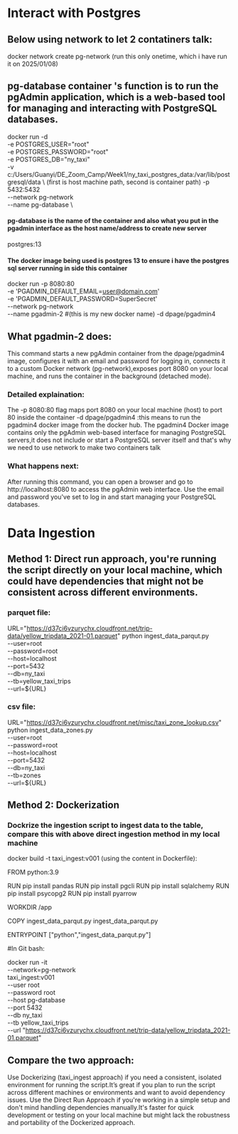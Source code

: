 # Interact with Postgres

## Below using network to let 2 contatiners talk:

docker network create pg-network (run this only onetime, which i have run it on 2025/01/08)

## pg-database container 's function is to run the pgAdmin application, which is a web-based tool for managing and interacting with PostgreSQL databases.

docker run -d \
  -e POSTGRES_USER="root" \
  -e POSTGRES_PASSWORD="root" \
  -e POSTGRES_DB="ny_taxi" \
  -v c:/Users/Guanyi/DE_Zoom_Camp/Week1/ny_taxi_postgres_data:/var/lib/postgresql/data \ (first is host machine path, second is container path)
  -p 5432:5432 \
  --network pg-network \
  --name pg-database \ 
  #### pg-database is the name of the container and also what you put in the pgadmin interface as the host name/address to create new server
  postgres:13 
  #### The docker image being used is postgres 13 to ensure i have the postgres sql server running in side this container

docker run -p 8080:80 \
    -e 'PGADMIN_DEFAULT_EMAIL=user@domain.com' \
    -e 'PGADMIN_DEFAULT_PASSWORD=SuperSecret' \
    --network pg-network  \
    --name pgadmin-2 \#(this is my new docker name)
    -d dpage/pgadmin4 

## What pgadmin-2 does: 
 This command starts a new pgAdmin container from the dpage/pgadmin4 image, configures it with an email and password for logging in, connects it to a custom Docker network (pg-network),exposes port 8080 on your local machine, and runs the container in the background (detached mode).

### Detailed explaination:
 The -p 8080:80 flag maps port 8080 on your local machine (host) to port 80 inside the container
 -d dpage/pgadmin4 :this means to run the pgadmin4 docker image from the docker hub. The pgadmin4 Docker image contains only the pgAdmin web-based  interface for managing PostgreSQL servers,it does not include or start a PostgreSQL server itself and that's why we need to use network to make two containers talk

 ### What happens next: 
  After running this command, you can open a browser and go to http://localhost:8080 to access the pgAdmin web interface. 
  Use the email and password you've set to log in and start managing your PostgreSQL databases.

# Data Ingestion

## Method 1: Direct run approach, you're running the script directly on your local machine, which could have dependencies that might not be consistent across different environments.

### parquet file:
URL="https://d37ci6vzurychx.cloudfront.net/trip-data/yellow_tripdata_2021-01.parquet"
python ingest_data_parqut.py \
    --user=root \
    --password=root \
    --host=localhost \
    --port=5432 \
    --db=ny_taxi \
    --tb=yellow_taxi_trips \
    --url=${URL}

### csv file:

URL="https://d37ci6vzurychx.cloudfront.net/misc/taxi_zone_lookup.csv"
python ingest_data_zones.py \
    --user=root \
    --password=root \
    --host=localhost \
    --port=5432 \
    --db=ny_taxi \
    --tb=zones \
    --url=${URL}


## Method 2: Dockerization
### Dockrize the ingestion script to ingest data to the table, compare this with above direct ingestion method in my local machine

docker build -t taxi_ingest:v001 (using the content in Dockerfile):

FROM python:3.9

RUN pip install pandas
RUN pip install pgcli
RUN pip install sqlalchemy
RUN pip install psycopg2
RUN pip install  pyarrow

WORKDIR /app

COPY ingest_data_parqut.py ingest_data_parqut.py

ENTRYPOINT ["python","ingest_data_parqut.py"]

#In Git bash:

docker run -it \
  --network=pg-network \
    taxi_ingest:v001 \
    --user root \
    --password root \
    --host pg-database \
    --port 5432 \
    --db ny_taxi \
    --tb yellow_taxi_trips \
    --url "https://d37ci6vzurychx.cloudfront.net/trip-data/yellow_tripdata_2021-01.parquet"

## Compare the two approach:

Use Dockerizing (taxi_ingest approach) if you need a consistent, isolated environment for running the script.It’s great if you plan to run the script across different machines or environments and want to avoid dependency issues.
Use the Direct Run Approach if you're working in a simple setup and don't mind handling dependencies manually.It's faster for quick development or testing on your local machine but might lack the robustness and portability of the Dockerized approach.
